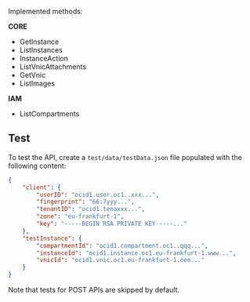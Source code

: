 Implemented methods:

**CORE**

- GetInstance  
- ListInstances  
- InstanceAction
- ListVnicAttachments
- GetVnic
- ListImages

**IAM**

- ListCompartments


## Test

To test the API, create a `test/data/testData.json` file populated with the following content:

```json
{
    "client": {
        "userID": "ocid1.user.oc1..xxx...",
        "fingerprint": "66:7yyy...",
        "tenantID": "ocid1.tenaxxx...",
        "zone": "eu-frankfurt-1",
        "key": "-----BEGIN RSA PRIVATE KEY-----..."
    },
    "testInstance": {
        "compartmentId": "ocid1.compartment.oc1..qqq...",
        "instanceId": "ocid1.instance.oc1.eu-frankfurt-1.www...",
        "vnicId": "ocid1.vnic.oc1.eu-frankfurt-1.eee..."
    }
}
```

Note that tests for POST APIs are skipped by default.
